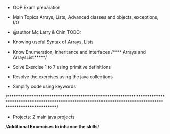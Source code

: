- OOP Exam preparation
- Main Topics Arrays, Lists, Advanced classes and objects, exceptions, I/O

- @author Mc Larry & Chin
TODO:

- Knowing useful Syntax of Arrays, Lists 
- Know Enumeration, Inheritance and Interfaces
/**** Arrays and ArraysList*****/

- Solve Exercise 1 to 7 using primitive definitions 
- Resolve the exercises using the java collections
- Simplify code using keywords

/*********************************************************************************************************************************************************************/

- Projects: 2 main java projects

/******Additional Excercises to inhance the skills******/
